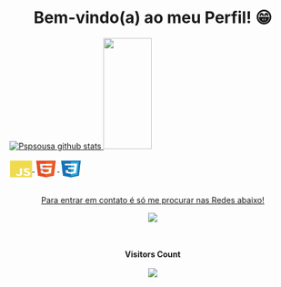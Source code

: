 <h1 align="center"> Bem-vindo(a) ao meu Perfil! 😁 </h1>
 <div>
   <a href="https://github.com/pspsousa">
   <img width="49%" height="195px" src="https://github-readme-stats.vercel.app/api?username=pspsousa&show_icons=true&count_private=true&hide_border=true&title_color=ff91a4&icon_color=ff91a4&text_color=c9d1d9&bg_color=0d1117" alt="Pspsousa github stats" /> 
   <img width="41%" height="195px" src="https://github-readme-stats.vercel.app/api/top-langs/?username=pspsousa&layout=compact&hide_border=true&title_color=ff91a4&text_color=ff91a4&bg_color=0d1117" />

</div>
<div style="display: inline_block"><br>
  <img align="center" alt="Js" height="30" width="40" src="https://raw.githubusercontent.com/devicons/devicon/master/icons/javascript/javascript-plain.svg">
  <img align="center" alt="HTML" height="30" width="40" src="https://raw.githubusercontent.com/devicons/devicon/master/icons/html5/html5-original.svg">
  <img align="center" alt="CSS" height="30" width="40" src="https://raw.githubusercontent.com/devicons/devicon/master/icons/css3/css3-original.svg">
</div>
 
 <br>
 
<p align="center"> Para entrar em contato é só me procurar nas Redes abaixo!  </p>
 
<div> 
  

<p align="center">  <a href="https://www.linkedin.com/in/patricia-sousa-b10414143/" target="_blank"><img src="https://img.shields.io/badge/-LinkedIn-%230077B5?style=for-the-badge&logo=linkedin&logoColor=white" target="_blank"></a> </p>
 

</div>
<div align="center">
<br><p align="centre"><b>Visitors Count</b></p>  
<p align="center"><img align="center" src="https://profile-counter.glitch.me/{pspsousa}/count.svg" /></p> 
<br>
</div>
